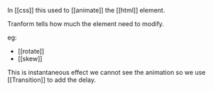 In [[css]] this used to [[animate]] the [[html]] element.

Tranform tells how much the element need to modify.

eg: 
- [[rotate]]
- [[skew]]

This is instantaneous effect we cannot see the animation so we use [[Transition]] to add the delay.